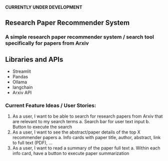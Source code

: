 
**CURRENTLY UNDER DEVELOPMENT**

## Research Paper Recommender System
### A simple research paper recommender system / search tool specifically for papers from Arxiv

## Libraries and APIs
- Streamlit
- Pandas
- Ollama
- langchain
- Arxiv API

### Current Feature Ideas / User Stories:
1. As a user, I want to be able to search for research papers from Arxiv that are relevant to my search terms
	a. Search bar for user text input
	b. Button to execute the search
2. As a user, I want to see the abstract/paper details of the top X recommender papers
	a. Info cards with paper title, author, abstract, link to full text (PDF), ...
3. As a user, I want to read a summary of the paper full text
	a. Within each info card, have a button to execute paper summarization

